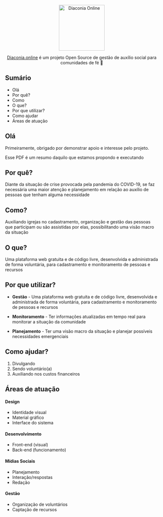 <p align="center">
  <img src="https://diaconia.online/images/brand.png" alt="Diaconia Online" width="150">
</p>
<p align="center">
  <a href="https://diaconia.online">Diaconia.online</a> é um projeto Open Source de gestão de auxílio social para comunidades de fé 🚀
</p>

## Sumário

- Olá
- Por quê?
- Como
- O que?
- Por que utilizar?
- Como ajudar
- Áreas de atuação

## Olá 

Primeiramente, obrigado por demonstrar apoio e interesse pelo projeto.

Esse PDF é um resumo daquilo que estamos propondo e executando 


## Por quê?

Diante da situação de crise provocada pela pandemia do COVID-19, se faz necessária uma maior atenção e planejamento em relação ao auxílio de pessoas que tenham alguma necessidade

## Como?

Auxiliando igrejas no cadastramento, organização e gestão das pessoas que participam ou são assistidas por elas, possibilitando uma visão macro da situação


## O que?

Uma plataforma web gratuita e de código livre, desenvolvida e administrada de forma voluntária, para cadastramento e monitoramento de pessoas e recursos

## Por que utilizar?

- **Gestão** - Uma plataforma web gratuita e de código livre, desenvolvida e administrada de forma voluntária, para cadastramento e monitoramento de pessoas e recursos

- **Monitoramento** - Ter informações atualizadas em tempo real para monitorar a situação da comunidade

- **Planejamento** - Ter uma visão macro da situação e planejar possíveis necessidades emergenciais


## Como ajudar?

1. Divulgando
2. Sendo voluntário(a)
3. Auxiliando nos custos financeiros

## Áreas de atuação

#### Design
  - Identidade visual
  -  Material gráfico
  - Interface do sistema

#### Desenvolvimento
  - Front-end (visual)
  - Back-end (funcionamento)

#### Mídias Sociais
 - Planejamento
 - Interação/respostas
 - Redação

#### Gestão
 - Organização de voluntários
 - Captação de recursos
